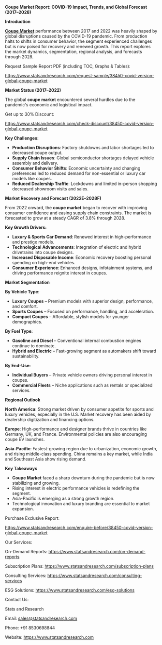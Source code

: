 ﻿**Coupe Market Report: COVID-19 Impact, Trends, and Global Forecast (2017–2028)**

**Introduction**

[**Coupe Market**](https://www.statsandresearch.com/report/38450-covid-version-global-coupe-market) performance between 2017 and 2022 was heavily shaped by global disruptions caused by the COVID-19 pandemic. From production halts to shifts in consumer behavior, the segment experienced challenges but is now poised for recovery and renewed growth. This report explores the market dynamics, segmentation, regional analysis, and forecasts through 2028.

Request Sample Report PDF (including TOC, Graphs & Tables):

<https://www.statsandresearch.com/request-sample/38450-covid-version-global-coupe-market>

**Market Status (2017–2022)**

The global **coupe market** encountered several hurdles due to the pandemic's economic and logistical impact.

Get up to 30% Discount:

<https://www.statsandresearch.com/check-discount/38450-covid-version-global-coupe-market>

**Key Challenges:**

- **Production Disruptions**: Factory shutdowns and labor shortages led to decreased coupe output.
- **Supply Chain Issues**: Global semiconductor shortages delayed vehicle assembly and delivery.
- **Consumer Behavior Shifts**: Economic uncertainty and changing preferences led to reduced demand for non-essential or luxury car models like coupes.
- **Reduced Dealership Traffic**: Lockdowns and limited in-person shopping decreased showroom visits and sales.

**Market Recovery and Forecast (2022E–2028F)**

From 2022 onward, the **coupe market** began to recover with improving consumer confidence and easing supply chain constraints. The market is forecasted to grow at a steady CAGR of 3.8% through 2028.

**Key Growth Drivers:**

- **Luxury & Sports Car Demand**: Renewed interest in high-performance and prestige models.
- **Technological Advancements**: Integration of electric and hybrid drivetrains into coupe designs.
- **Increased Disposable Income**: Economic recovery boosting personal spending on high-end vehicles.
- **Consumer Experience**: Enhanced designs, infotainment systems, and driving performance reignite interest in coupes.

**Market Segmentation**

**By Vehicle Type:**

- **Luxury Coupes** – Premium models with superior design, performance, and comfort.
- **Sports Coupes** – Focused on performance, handling, and acceleration.
- **Compact Coupes** – Affordable, stylish models for younger demographics.

**By Fuel Type:**

- **Gasoline and Diesel** – Conventional internal combustion engines continue to dominate.
- **Hybrid and Electric** – Fast-growing segment as automakers shift toward sustainability.

**By End-Use:**

- **Individual Buyers** – Private vehicle owners driving personal interest in coupes.
- **Commercial Fleets** – Niche applications such as rentals or specialized services.

**Regional Outlook**

**North America**:
Strong market driven by consumer appetite for sports and luxury vehicles, especially in the U.S. Market recovery has been aided by dealership digitization and financing options.

**Europe**:
High-performance and designer brands thrive in countries like Germany, UK, and France. Environmental policies are also encouraging coupe EV launches.

**Asia-Pacific**:
Fastest-growing region due to urbanization, economic growth, and rising middle-class spending. China remains a key market, while India and Southeast Asia show rising demand.

**Key Takeaways**

- **Coupe Market** faced a sharp downturn during the pandemic but is now stabilizing and growing.
- Rising interest in electric performance vehicles is redefining the segment.
- Asia-Pacific is emerging as a strong growth region.
- Technological innovation and luxury branding are essential to market expansion.

Purchase Exclusive Report:

<https://www.statsandresearch.com/enquire-before/38450-covid-version-global-coupe-market>

Our Services:

On-Demand Reports: <https://www.statsandresearch.com/on-demand-reports>

Subscription Plans: <https://www.statsandresearch.com/subscription-plans>

Consulting Services: <https://www.statsandresearch.com/consulting-services>

ESG Solutions: <https://www.statsandresearch.com/esg-solutions>

Contact Us:

Stats and Research

Email: <sales@statsandresearch.com>

Phone: +91 8530698844

Website: <https://www.statsandresearch.com>



